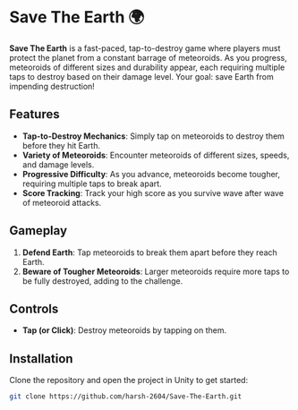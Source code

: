 # Save The Earth 🌍

**Save The Earth** is a fast-paced, tap-to-destroy game where players must protect the planet from a constant barrage of meteoroids. As you progress, meteoroids of different sizes and durability appear, each requiring multiple taps to destroy based on their damage level. Your goal: save Earth from impending destruction!

## Features

- **Tap-to-Destroy Mechanics**: Simply tap on meteoroids to destroy them before they hit Earth.
- **Variety of Meteoroids**: Encounter meteoroids of different sizes, speeds, and damage levels.
- **Progressive Difficulty**: As you advance, meteoroids become tougher, requiring multiple taps to break apart.
- **Score Tracking**: Track your high score as you survive wave after wave of meteoroid attacks.

## Gameplay

1. **Defend Earth**: Tap meteoroids to break them apart before they reach Earth.
2. **Beware of Tougher Meteoroids**: Larger meteoroids require more taps to be fully destroyed, adding to the challenge.

## Controls

- **Tap (or Click)**: Destroy meteoroids by tapping on them.

## Installation

Clone the repository and open the project in Unity to get started:

```bash
git clone https://github.com/harsh-2604/Save-The-Earth.git
